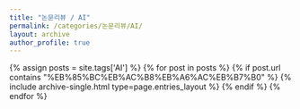 ```yaml
---
title: "논문리뷰 / AI"
permalink: /categories/논문리뷰/AI/
layout: archive
author_profile: true
---
```


{% assign posts = site.tags['AI'] %}
{% for post in posts %} 
    {% if post.url contains "%EB%85%BC%EB%AC%B8%EB%A6%AC%EB%B7%B0" %}
        {% include archive-single.html type=page.entries_layout %}
    {% endif %}
{% endfor %}